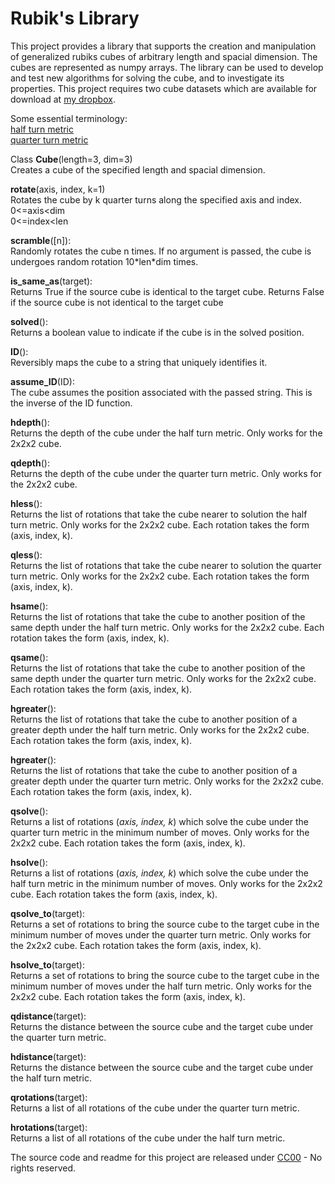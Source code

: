 # Rubik's Library

This project provides a library that supports the creation and manipulation of generalized rubiks cubes of arbitrary length and spacial dimension. The cubes are represented as numpy arrays. The library can be used to develop and test new algorithms for solving the cube, and to investigate its properties. This project requires two cube datasets which are available for download at [my dropbox](https://www.dropbox.com/sh/ef93m1riegor6i4/AABFlgJUDizUUU3jGxL69o-Da?dl=0).

Some essential terminology:<br />
[half turn metric](https://www.speedsolving.com/wiki/index.php/Metric#HTM)<br />
[quarter turn metric](https://www.speedsolving.com/wiki/index.php/Metric#QTM)

Class **Cube**(length=3, dim=3)<br />
Creates a cube of the specified length and spacial dimension.

**rotate**(axis, index, k=1)<br />
Rotates the cube by k quarter turns along the specified axis and index.<br />
0<=axis<dim<br />
0<=index<len

**scramble**([n]):<br />
Randomly rotates the cube n times. If no argument is passed, the cube is undergoes random rotation 10\*len\*dim times.

**is_same_as**(target):<br />
Returns True if the source cube is identical to the target cube. Returns False if the source cube is not identical to the target cube

**solved**():<br />
Returns a boolean value to indicate if the cube is in the solved position.

**ID**():<br />
Reversibly maps the cube to a string that uniquely identifies it.

**assume_ID**(ID):<br />
The cube assumes the position associated with the passed string. This is the inverse of the ID function.

**hdepth**():<br />
Returns the depth of the cube under the half turn metric. Only works for the 2x2x2 cube.

**qdepth**():<br />
Returns the depth of the cube under the quarter turn metric. Only works for the 2x2x2 cube.

**hless**():<br />
Returns the list of rotations that take the cube nearer to solution the half turn metric. Only works for the 2x2x2 cube. Each rotation takes the form (axis, index, k).

**qless**():<br />
Returns the list of rotations that take the cube nearer to solution the quarter turn metric. Only works for the 2x2x2 cube. Each rotation takes the form (axis, index, k).

**hsame**():<br />
Returns the list of rotations that take the cube to another position of the same depth under the half turn metric. Only works for the 2x2x2 cube. Each rotation takes the form (axis, index, k).

**qsame**():<br />
Returns the list of rotations that take the cube to another position of the same depth under the quarter turn metric. Only works for the 2x2x2 cube. Each rotation takes the form (axis, index, k).

**hgreater**():<br />
Returns the list of rotations that take the cube to another position of a greater depth under the half turn metric. Only works for the 2x2x2 cube. Each rotation takes the form (axis, index, k).

**hgreater**():<br />
Returns the list of rotations that take the cube to another position of a greater depth under the quarter turn metric. Only works for the 2x2x2 cube. Each rotation takes the form (axis, index, k).

**qsolve**():<br />
Returns a list of rotations (*axis, index, k*) which solve the cube under the quarter turn metric in the minimum number of moves. Only works for the 2x2x2 cube. Each rotation takes the form (axis, index, k).

**hsolve**():<br />
Returns a list of rotations (*axis, index, k*) which solve the cube under the half turn metric in the minimum number of moves. Only works for the 2x2x2 cube. Each rotation takes the form (axis, index, k).

**qsolve_to**(target):<br />
Returns a set of rotations to bring the source cube to the target cube in the minimum number of moves under the quarter turn metric. Only works for the 2x2x2 cube. Each rotation takes the form (axis, index, k).

**hsolve_to**(target):<br />
Returns a set of rotations to bring the source cube to the target cube in the minimum number of moves under the half turn metric. Only works for the 2x2x2 cube. Each rotation takes the form (axis, index, k).

**qdistance**(target):<br />
Returns the distance between the source cube and the target cube under the quarter turn metric.

**hdistance**(target):<br />
Returns the distance between the source cube and the target cube under the half turn metric.

**qrotations**(target):<br />
Returns a list of all rotations of the cube under the quarter turn metric.

**hrotations**(target):<br />
Returns a list of all rotations of the cube under the half turn metric.


The source code and readme for this project are released under [CC00](https://creativecommons.org/share-your-work/public-domain/cc0/) - No rights reserved.
